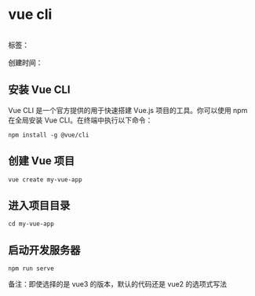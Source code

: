 # vue cli

<div style="color: red;padding: 16px 0; font-weight: 600;color: rgb(82 82 82); display: flex;gap: 10px;">
    <span>标签：</span>
    <Badge type="tip" text="前端" />
    <Badge type="tip" text="html" />
    <Badge type="tip" text="原子化" />
</div>

<div style="color: red; font-weight: 600;color: rgb(82 82 82);">
    <span>创建时间：</span>
    <Badge type="tip" text="2024-05-01" />
</div>

## 安装 Vue CLI

Vue CLI 是一个官方提供的用于快速搭建 Vue.js 项目的工具。你可以使用 npm 在全局安装 Vue CLI。在终端中执行以下命令：

```
npm install -g @vue/cli

```

## 创建 Vue 项目

```
vue create my-vue-app

```

## 进入项目目录

```
cd my-vue-app

```

## 启动开发服务器

```
npm run serve

```

备注：即使选择的是 vue3 的版本，默认的代码还是 vue2 的选项式写法